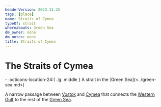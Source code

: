 ```yaml
---
headerVersion: 2023.11.25
tags: [place]
name: Straits of Cymea
typeOf: strait
whereabouts: Green Sea
dm_owner: none
dm_notes: none
title: Straits of Cymea
---
```

# The Straits of Cymea
<div class="grid cards ext-narrow-margin ext-one-column" markdown>
-    :octicons-location-24:{ .lg .middle } A strait in the [Green Sea](<../green-sea.md>)  
</div>


A narrow passage between [Vostok](<../greater-sembara/vostok/vostok.md>) and [Cymea](<realms/cymea.md>) that connects the [Western Gulf](<../greater-sembara/western-gulf.md>) to the rest of the [Green Sea](<../green-sea.md>). 